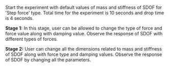 Start the experiment with default values of mass and stiffness of SDOF for 'Step force' type. Total time for the experiment is 10 seconds and drop time is 4 seconds.

**Stage 1:**
In this stage, user can be allowed to change the type of force and force value along with damping value. Observe the response of SDOF with different types of forces.

**Stage 2:**
User can change all the dimensions related to mass and stiffness of SDOF along with force type and damping values. Observe the response of SDOF by changing all the parameters. 

